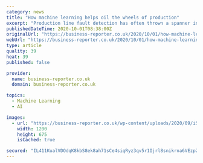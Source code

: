 ```yaml
---
category: news
title: "How machine learning helps oil the wheels of production"
excerpt: "Production line fault detection has often thrown a spanner into the works – but innovations in machine learning are improving it at pace, writes Zita Goldman"
publishedDateTime: 2020-10-01T08:38:00Z
originalUrl: "https://business-reporter.co.uk/2020/10/01/how-machine-learning-helps-oil-the-wheels-of-production/"
webUrl: "https://business-reporter.co.uk/2020/10/01/how-machine-learning-helps-oil-the-wheels-of-production/"
type: article
quality: 39
heat: 39
published: false

provider:
  name: business-reporter.co.uk
  domain: business-reporter.co.uk

topics:
  - Machine Learning
  - AI

images:
  - url: "https://business-reporter.co.uk/wp-content/uploads/2020/09/iStock-1147104972.jpg"
    width: 1200
    height: 675
    isCached: true

secured: "IL411KualVDOdqK8kbS8ek8ah71sCe4siqRyz3qv5r1Ijrl8snikrna6VEzpZa1WVp5Af7Xr4vQNIBguiR4I9109xPbCWep6eqLO+VUUoSDIWGHLAOdoOVAAXKtlXSx51p4N+PuKZKBT2TtaoOsiMdoADCPWrhnpUSEDm4B99iTyomyeZ/UQOAA6SQKxTNCpjxocd4EwBlgtc4UEMt7Z2rIx3JtOn21j0Lsrkc094RZ0Zfw7fuLBEhkBw40T0JuCAu4gHY4JiKGeOk+0QsU46MOTdEOSciSxXbEOFQNymKFUBcKzq+Xgv0xQ7hDKAhYmaCDp+yaBMXlejXp7lAKllwCL+itn2rERMabYlVgActw=;SKA2uRkPyRyn9anOIT3OVw=="
---
```


